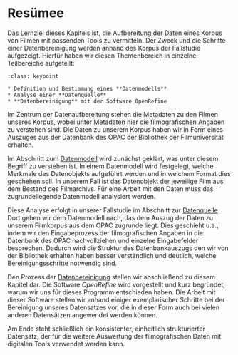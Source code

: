 # Resümee
Das Lernziel dieses Kapitels ist, die Aufbereitung der Daten eines Korpus von Filmen mit passenden Tools zu vermitteln. Der Zweck und die Schritte einer Datenbereinigung werden anhand des Korpus der Fallstudie aufgezeigt. Hierfür haben wir diesen Themenbereich in einzelne Teilbereiche aufgeteilt:

```{admonition} Keypoints
:class: keypoint

* Definition und Bestimmung eines **Datenmodells**
* Analyse einer **Datenquelle**
* **Datenbereinigung** mit der Software OpenRefine

```

Im Zentrum der Datenaufbereitung stehen die Metadaten zu den Filmen unseres Korpus, wobei unter Metadaten hier die filmografischen Angaben zu verstehen sind. Die Daten zu unserem Korpus haben wir in Form eines Auszuges aus der Datenbank des OPAC der Bibliothek der Filmuniversität erhalten.

Im Abschnitt zum [Datenmodell](./modell.md) wird zunächst geklärt, was unter diesem Begriff zu verstehen ist. In einem Datenmodell wird festgelegt, welche Merkmale des Datenobjekts aufgeführt werden und in welchem Format dies geschehen soll. In unserem Fall ist das Datenobjekt der jeweilige Film aus dem Bestand des Filmarchivs. Für eine Arbeit mit den Daten muss das zugrundeliegende Datenmodell analysiert werden.

Diese Analyse erfolgt in unserer Fallstudie im Abschnitt zur [Datenquelle](./datenquelle.md). Dort gehen wir dem Datenmodell nach, das dem Auszug der Daten zu unserem Filmkorpus aus dem OPAC zugrunde liegt. Dies geschieht u.a., indem wir den Eingabeprozess der filmografischen Angaben in die Datenbank des OPAC nachvollziehen und einzelne Eingabefelder besprechen. Dadurch wird die Struktur des Datenbankauszugs den wir von der Bibliothek erhalten haben besser verständlich und deutlich, welche Bereinigungsschritte notwendig sind.

Den Prozess der [Datenbereinigung](./openRefine/0_datenbereinigung.md) stellen wir abschließend zu diesem Kapitel dar. Die Software *OpenRefine* wird vorgestellt und kurz begründet, warum wir uns für dieses Programm entschieden haben. Die Arbeit mit dieser Software stellen wir anhand einiger exemplarischer Schritte bei der Bereinigung unseres Datensatzes vor, die in dieser Form auch bei vielen anderen Datensätzen angewendet werden können.

Am Ende steht schließlich ein konsistenter, einheitlich strukturierter Datensatz, der für die weitere Auswertung der filmografischen Daten mit digitalen Tools verwendet werden kann. 
